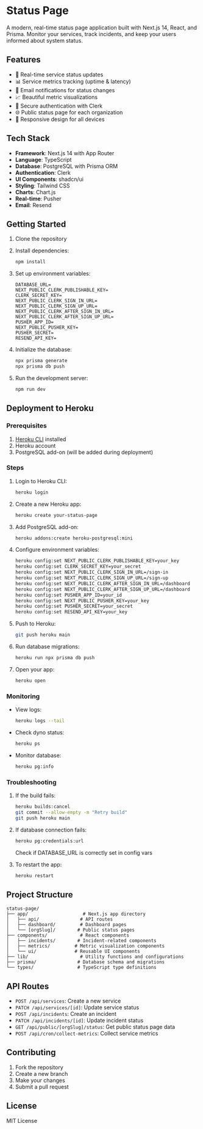 # Status Page

A modern, real-time status page application built with Next.js 14, React, and Prisma. Monitor your services, track incidents, and keep your users informed about system status.

## Features

- 🔄 Real-time service status updates
- 📊 Service metrics tracking (uptime & latency)
- 📧 Email notifications for status changes
- 📈 Beautiful metric visualizations
- 🔐 Secure authentication with Clerk
- 🌐 Public status page for each organization
- 📱 Responsive design for all devices

## Tech Stack

- **Framework**: Next.js 14 with App Router
- **Language**: TypeScript
- **Database**: PostgreSQL with Prisma ORM
- **Authentication**: Clerk
- **UI Components**: shadcn/ui
- **Styling**: Tailwind CSS
- **Charts**: Chart.js
- **Real-time**: Pusher
- **Email**: Resend

## Getting Started

1. Clone the repository
2. Install dependencies:
   ```bash
   npm install
   ```

3. Set up environment variables:
   ```env
   DATABASE_URL=
   NEXT_PUBLIC_CLERK_PUBLISHABLE_KEY=
   CLERK_SECRET_KEY=
   NEXT_PUBLIC_CLERK_SIGN_IN_URL=
   NEXT_PUBLIC_CLERK_SIGN_UP_URL=
   NEXT_PUBLIC_CLERK_AFTER_SIGN_IN_URL=
   NEXT_PUBLIC_CLERK_AFTER_SIGN_UP_URL=
   PUSHER_APP_ID=
   NEXT_PUBLIC_PUSHER_KEY=
   PUSHER_SECRET=
   RESEND_API_KEY=
   ```

4. Initialize the database:
   ```bash
   npx prisma generate
   npx prisma db push
   ```

5. Run the development server:
   ```bash
   npm run dev
   ```

## Deployment to Heroku

### Prerequisites
1. [Heroku CLI](https://devcenter.heroku.com/articles/heroku-cli) installed
2. Heroku account
3. PostgreSQL add-on (will be added during deployment)

### Steps

1. Login to Heroku CLI:
   ```bash
   heroku login
   ```

2. Create a new Heroku app:
   ```bash
   heroku create your-status-page
   ```

3. Add PostgreSQL add-on:
   ```bash
   heroku addons:create heroku-postgresql:mini
   ```

4. Configure environment variables:
   ```bash
   heroku config:set NEXT_PUBLIC_CLERK_PUBLISHABLE_KEY=your_key
   heroku config:set CLERK_SECRET_KEY=your_secret
   heroku config:set NEXT_PUBLIC_CLERK_SIGN_IN_URL=/sign-in
   heroku config:set NEXT_PUBLIC_CLERK_SIGN_UP_URL=/sign-up
   heroku config:set NEXT_PUBLIC_CLERK_AFTER_SIGN_IN_URL=/dashboard
   heroku config:set NEXT_PUBLIC_CLERK_AFTER_SIGN_UP_URL=/dashboard
   heroku config:set PUSHER_APP_ID=your_id
   heroku config:set NEXT_PUBLIC_PUSHER_KEY=your_key
   heroku config:set PUSHER_SECRET=your_secret
   heroku config:set RESEND_API_KEY=your_key
   ```

5. Push to Heroku:
   ```bash
   git push heroku main
   ```

6. Run database migrations:
   ```bash
   heroku run npx prisma db push
   ```

7. Open your app:
   ```bash
   heroku open
   ```

### Monitoring

- View logs:
  ```bash
  heroku logs --tail
  ```

- Check dyno status:
  ```bash
  heroku ps
  ```

- Monitor database:
  ```bash
  heroku pg:info
  ```

### Troubleshooting

1. If the build fails:
   ```bash
   heroku builds:cancel
   git commit --allow-empty -m "Retry build"
   git push heroku main
   ```

2. If database connection fails:
   ```bash
   heroku pg:credentials:url
   ```
   Check if DATABASE_URL is correctly set in config vars

3. To restart the app:
   ```bash
   heroku restart
   ```

## Project Structure

```
status-page/
├── app/                    # Next.js app directory
│   ├── api/               # API routes
│   ├── dashboard/         # Dashboard pages
│   └── [orgSlug]/        # Public status pages
├── components/            # React components
│   ├── incidents/        # Incident-related components
│   ├── metrics/         # Metric visualization components
│   └── ui/              # Reusable UI components
├── lib/                   # Utility functions and configurations
├── prisma/               # Database schema and migrations
└── types/                # TypeScript type definitions
```

## API Routes

- `POST /api/services`: Create a new service
- `PATCH /api/services/[id]`: Update service status
- `POST /api/incidents`: Create an incident
- `PATCH /api/incidents/[id]`: Update incident status
- `GET /api/public/[orgSlug]/status`: Get public status page data
- `POST /api/cron/collect-metrics`: Collect service metrics

## Contributing

1. Fork the repository
2. Create a new branch
3. Make your changes
4. Submit a pull request

## License

MIT License
